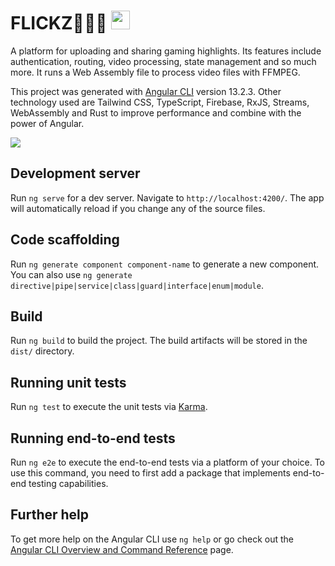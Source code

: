 <h1 align="left">FLICKZ👨🏻‍💻 <img src="https://media.giphy.com/media/hvRJCLFzcasrR4ia7z/giphy.gif" width="30px"></h1>

A platform for uploading and sharing gaming highlights. Its features include authentication, routing, video processing, state management and so much more. It runs a Web Assembly file to process video files with FFMPEG.

This project was generated with [Angular CLI](https://github.com/angular/angular-cli) version 13.2.3. Other technology used are Tailwind CSS, TypeScript, Firebase, RxJS, Streams, WebAssembly and Rust to improve performance and combine with the power of Angular.

<img src="https://i.ibb.co/hBdGpCN/Screenshot-2022-02-26-at-21-29-18.png"/>

## Development server

Run `ng serve` for a dev server. Navigate to `http://localhost:4200/`. The app will automatically reload if you change any of the source files.

## Code scaffolding

Run `ng generate component component-name` to generate a new component. You can also use `ng generate directive|pipe|service|class|guard|interface|enum|module`.

## Build

Run `ng build` to build the project. The build artifacts will be stored in the `dist/` directory.

## Running unit tests

Run `ng test` to execute the unit tests via [Karma](https://karma-runner.github.io).

## Running end-to-end tests

Run `ng e2e` to execute the end-to-end tests via a platform of your choice. To use this command, you need to first add a package that implements end-to-end testing capabilities.

## Further help

To get more help on the Angular CLI use `ng help` or go check out the [Angular CLI Overview and Command Reference](https://angular.io/cli) page.

